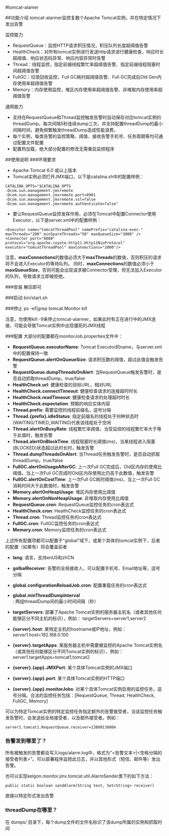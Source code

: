 #tomcat-alamer

##功能介绍
tomcat-alarmer监控复数个Apache Tomcat实例，并在特定情况下发出告警

监控能力

- RequestQueue：监控HTTP请求积压情况，积压队列长度超阈值告警
- HealthCheck：对所有tomcat实例进行发送http请求进行健康检查，响应时长超阈值、响应状态码异常、响应内容异常时告警
- Thread：线程监控，指定前缀线程繁忙率超阈值告警、指定前缀线程阻塞时间超阈值告警
- FullGC：垃圾回收监控，Full GC耗时超阈值告警、Full GC完成后Old Gen内存使用率超阈值告警
- Memory：内存使用监控，堆区内存使用率超阈值告警、非堆取内存使用率超阈值告警

通用能力

- 支持在RequestQueue和Thread监控触发告警时自动保存对应tomcat实例的threadDump。每次间隔5秒连续dump三次，并支持配置threadDump的最小间隔时间，避免频繁触发threadDump造成性能浪费。
- 每个实例，每类告警的监控策略、阈值、接收告警手机号、任务周期等均可通过配置文件配置
- 配置热加载，绝大部分配置的修改无需重启监控程序


##使用说明
###环境要求
- Apache Tomcat 6.0 或以上版本
- Tomcat实例必须打开JMX端口，以下是catalina.sh中的配置样例：

```
CATALINA_OPTS="$CATALINA_OPTS
-Dcom.sun.management.jmxremote
-Dcom.sun.management.jmxremote.port=8901
-Dcom.sun.management.jmxremote.ssl=false
-Dcom.sun.management.jmxremote.authenticate=false"
```

- 要让RequestQueue监控发挥作用，必须在Tomcat中配置Connector使用Executor，以下是server.xml中的配置样例：

```
<Executor name="tomcatThreadPool" namePrefix="catalina-exec-" maxThreads="200" minSpareThreads="50" maxQueueSize="3000" />
<Connector port="8080" protocol="org.apache.coyote.http11.Http11NioProtocol" executor="tomcatThreadPool" maxConnections="2000"/>
```
 
注意，**maxConnections**的数值必须大于**maxThreads**的数值，否则积压的请求将不会进入Executor的等待队列。
同时，**maxConnections**的数值必须小于**maxQueueSize**，否则可能会出现请求被Connector受理，但无法加入Executor的队列，导致请求立即被拒绝。

###安装
解压即可

###启动
	bin/start.sh

###停止
	ps -ef|grep tomcat.Monitor
	kill <pid>

注意，勿使用kill -9来停止tomcat-alarmer，如果此时有正在进行中的JMX连接，可能会导致Tomcat实例中出现僵死的JMX线程

###配置
大部分的配置都在monitorJob.properties文件中：

- **RequestQueue.executorName**: Tomcat Executor的name，与server.xml中的配置保持一致
- **RequestQueue.alertOnQueueSize**: 请求积压数的阈值，超过此值会触发告警
- **RequestQueue.dumpThreadsOnAlert**: 当RequestQueue触发告警时，是否自动抓取threadDump。true/false
- **HealthCheck.url**: 健康检查的目标URL，相对URL
- **HealthCheck.connectTimeout**: 健康检查请求的连接超时时长
- **HealthCheck.readTimeout**: 健康检查请求的处理超时时长
- **HealthCheck.expectation**: 预期的响应实体内容
- **Thread.prefix**: 需要监控的线程前缀名，逗号分隔
- **Thread.{prefix}.idleStatus**: 指定前缀名的线程处于何种状态时(WAITING/TIMED_WAITING)代表该线程处于空闲
- **Thread.alertOnBusyRate**: 线程繁忙率阈值，当受监控的线程繁忙率大于等于此值时，触发告警
- **Thread.alertOnBlockTime**: 线程阻塞时长阈值(ms)，当某线程进入阻塞(BLOCKED)状态超过此时长时，触发告警
- **Thread.dumpThreadsOnAlert**: 当Thread任务触发告警时，是否自动抓取threadDump。true/false
- **FullGC.alertOnUsageAfterGC**: 上一次Full GC完成后，Old区内存的使用比阈值。当上一次Full GC完成时Old区内存使用比仍高于此数值，触发告警
- **FullGC.alertOnCostTime**: 上一次Full GC耗时阈值(ms)，当上一次Full GC消耗时间大于此数值时，触发告警
- **Memory.alertOnHeapUsage**: 堆区内存使用比阈值
- **Memory.alertOnNonHeapUsage**: 非堆取内存使用比阈值
- **RequestQueue.cron**: RequestQueue监控任务的cron表达式
- **HealthCheck.cron**: HealthCheck监控任务的cron表达式
- **Thread.cron**: Thread监控任务的cron表达式
- **FullGC.cron**: FullGC监控任务的cron表达式
- **Memory.cron**: Memory监控任务的cron表达式

上述所有配置项都可以配置于"global"域下，或某个具体的tomcat实例下，后者的配置（如果有）将会覆盖前者 

- **lang**: 语言，支持enUS和zhCN
- **golbalReceiver**: 告警的全局接收人，可以配置手机号、Email地址等，逗号分隔
- **global.configurationReloadJob.cron**: 配置重载任务的cron表达式
- **global.minThreadDumpInterval**: 两组threadDump间的最小时间间隔（秒）

- **targetServers**: 部署了Apache Tomcat实例的服务器主机名（或者其他任何能够区分不同主机的标识），例如： targetServers=server1,server2 
- **{server}.host**: 某特定主机的hostname或IP地址，例如：server1.host=192.168.0.100
- **{server}.targetApps**: 某服务器主机中需要被监控的Apache Tomcat实例名（或其他任何能够区分不同Tomcat实例的标识），例如：server1.targetApps=tomcat1,tomcat2
- **{server}.{app}.JMXPort**: 某个具体Tomcat实例的JMX端口
- **{server}.{app}.port**: 某个具体Tomcat实例的HTTP端口
- **{server}.{app}.monitorJobs**: 对某个具体Tomcat实例启用的监控任务，逗号分隔。合法的监控任务包括：[RequestQueue, Thread, HealthCheck, FullGC, Memory]

可以为特定Tomcat实例的特定监控任务指定额外的告警接受者，当该监控任务触发告警时，会发送给全局接受者，以及额外接受者。例如：

	server1.tomcat1.RequestQueue.receiver=13800138004


### 告警发到哪里了？
所有被触发的告警都会写入logs/alarm.log中，格式为"<告警文本>|<空格分隔的接受者列表>"。可以部署程序监控此日志，并以其他形式（短信、邮件等）发出告警。

也可以实现kelgon.monitor.jmx.tomcat.util.AlarmSender类下的如下方法：

	public static boolean sendAlarm(String text, Set<String> receiver)

直接以特定形式发出告警

### threadDump在哪里？
在 dumps/ 目录下，每个dump文件的文件名标识了该dump所属的实例和抓取时间